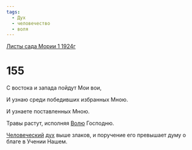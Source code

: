 ```yaml
---
tags:
  - Дух
  - человечество
  - воля
---
```


[Листы сада Мории 1 1924г](/agni/1924)

# 155
С востока и запада пойдут Мои вои,   

И узнаю среди победивших избранных Мною.   

И узнаете поставленных Мною.   

Травы растут, исполняя [Волю](/tag/#воля) Господню.   

[Человеческий](/tag/#человечество) [дух](/tag/#Дух) выше злаков, и поручение его превышает думу о благе в Учении Нашем.   

